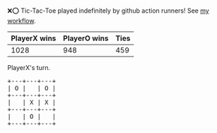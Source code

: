 :x::o: Tic-Tac-Toe played indefinitely by github action runners! See [my workflow](.github/workflows/play.yaml).

|PlayerX wins|PlayerO wins|Ties|
|-|-|-|
|1028|948|459|

PlayerX's turn.

<pre>
+---+---+---+
| O |   | O |
+---+---+---+
|   | X | X |
+---+---+---+
|   | O |   |
+---+---+---+
</pre>